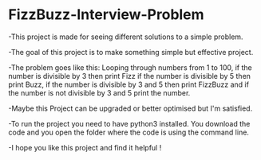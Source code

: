 # FizzBuzz-Interview-Problem

-This project is made for seeing different solutions to a simple problem.

-The goal of this project is to make something simple but effective project.

-The problem goes like this: Looping through numbers from 1 to 100, if the number is divisible by 3 then print Fizz if the number is divisible by 5 then print Buzz, if the number is divisible by 3 and 5 then print FizzBuzz and if the number is not divisible by 3 and 5 print the number.

-Maybe this Project can be upgraded or better optimised but I'm satisfied.

-To run the project you need to have python3 installed. You download the code and you open the folder where the code is using the command line.

-I hope you like this project and find it helpful !
